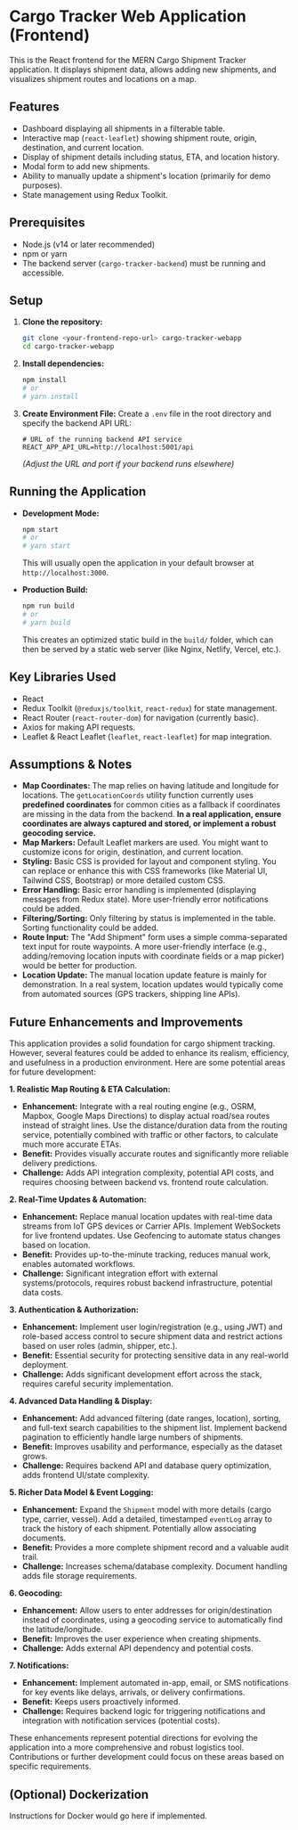 # Cargo Tracker Web Application (Frontend)

This is the React frontend for the MERN Cargo Shipment Tracker application. It displays shipment data, allows adding new shipments, and visualizes shipment routes and locations on a map.

## Features

*   Dashboard displaying all shipments in a filterable table.
*   Interactive map (`react-leaflet`) showing shipment route, origin, destination, and current location.
*   Display of shipment details including status, ETA, and location history.
*   Modal form to add new shipments.
*   Ability to manually update a shipment's location (primarily for demo purposes).
*   State management using Redux Toolkit.

## Prerequisites

*   Node.js (v14 or later recommended)
*   npm or yarn
*   The backend server (`cargo-tracker-backend`) must be running and accessible.

## Setup

1.  **Clone the repository:**
    ```bash
    git clone <your-frontend-repo-url> cargo-tracker-webapp
    cd cargo-tracker-webapp
    ```

2.  **Install dependencies:**
    ```bash
    npm install
    # or
    # yarn install
    ```

3.  **Create Environment File:**
    Create a `.env` file in the root directory and specify the backend API URL:
    ```dotenv
    # URL of the running backend API service
    REACT_APP_API_URL=http://localhost:5001/api
    ```
    *(Adjust the URL and port if your backend runs elsewhere)*

## Running the Application

*   **Development Mode:**
    ```bash
    npm start
    # or
    # yarn start
    ```
    This will usually open the application in your default browser at `http://localhost:3000`.

*   **Production Build:**
    ```bash
    npm run build
    # or
    # yarn build
    ```
    This creates an optimized static build in the `build/` folder, which can then be served by a static web server (like Nginx, Netlify, Vercel, etc.).

## Key Libraries Used

*   React
*   Redux Toolkit (`@reduxjs/toolkit`, `react-redux`) for state management.
*   React Router (`react-router-dom`) for navigation (currently basic).
*   Axios for making API requests.
*   Leaflet & React Leaflet (`leaflet`, `react-leaflet`) for map integration.

## Assumptions & Notes

*   **Map Coordinates:** The map relies on having latitude and longitude for locations. The `getLocationCoords` utility function currently uses **predefined coordinates** for common cities as a fallback if coordinates are missing in the data from the backend. **In a real application, ensure coordinates are always captured and stored, or implement a robust geocoding service.**
*   **Map Markers:** Default Leaflet markers are used. You might want to customize icons for origin, destination, and current location.
*   **Styling:** Basic CSS is provided for layout and component styling. You can replace or enhance this with CSS frameworks (like Material UI, Tailwind CSS, Bootstrap) or more detailed custom CSS.
*   **Error Handling:** Basic error handling is implemented (displaying messages from Redux state). More user-friendly error notifications could be added.
*   **Filtering/Sorting:** Only filtering by status is implemented in the table. Sorting functionality could be added.
*   **Route Input:** The "Add Shipment" form uses a simple comma-separated text input for route waypoints. A more user-friendly interface (e.g., adding/removing location inputs with coordinate fields or a map picker) would be better for production.
*   **Location Update:** The manual location update feature is mainly for demonstration. In a real system, location updates would typically come from automated sources (GPS trackers, shipping line APIs).

## Future Enhancements and Improvements

This application provides a solid foundation for cargo shipment tracking. However, several features could be added to enhance its realism, efficiency, and usefulness in a production environment. Here are some potential areas for future development:

**1. Realistic Map Routing & ETA Calculation:**

*   **Enhancement:** Integrate with a real routing engine (e.g., OSRM, Mapbox, Google Maps Directions) to display actual road/sea routes instead of straight lines. Use the distance/duration data from the routing service, potentially combined with traffic or other factors, to calculate much more accurate ETAs.
*   **Benefit:** Provides visually accurate routes and significantly more reliable delivery predictions.
*   **Challenge:** Adds API integration complexity, potential API costs, and requires choosing between backend vs. frontend route calculation.

**2. Real-Time Updates & Automation:**

*   **Enhancement:** Replace manual location updates with real-time data streams from IoT GPS devices or Carrier APIs. Implement WebSockets for live frontend updates. Use Geofencing to automate status changes based on location.
*   **Benefit:** Provides up-to-the-minute tracking, reduces manual work, enables automated workflows.
*   **Challenge:** Significant integration effort with external systems/protocols, requires robust backend infrastructure, potential data costs.

**3. Authentication & Authorization:**

*   **Enhancement:** Implement user login/registration (e.g., using JWT) and role-based access control to secure shipment data and restrict actions based on user roles (admin, shipper, etc.).
*   **Benefit:** Essential security for protecting sensitive data in any real-world deployment.
*   **Challenge:** Adds significant development effort across the stack, requires careful security implementation.

**4. Advanced Data Handling & Display:**

*   **Enhancement:** Add advanced filtering (date ranges, location), sorting, and full-text search capabilities to the shipment list. Implement backend pagination to efficiently handle large numbers of shipments.
*   **Benefit:** Improves usability and performance, especially as the dataset grows.
*   **Challenge:** Requires backend API and database query optimization, adds frontend UI/state complexity.

**5. Richer Data Model & Event Logging:**

*   **Enhancement:** Expand the `Shipment` model with more details (cargo type, carrier, vessel). Add a detailed, timestamped `eventLog` array to track the history of each shipment. Potentially allow associating documents.
*   **Benefit:** Provides a more complete shipment record and a valuable audit trail.
*   **Challenge:** Increases schema/database complexity. Document handling adds file storage requirements.

**6. Geocoding:**

*   **Enhancement:** Allow users to enter addresses for origin/destination instead of coordinates, using a geocoding service to automatically find the latitude/longitude.
*   **Benefit:** Improves the user experience when creating shipments.
*   **Challenge:** Adds external API dependency and potential costs.

**7. Notifications:**

*   **Enhancement:** Implement automated in-app, email, or SMS notifications for key events like delays, arrivals, or delivery confirmations.
*   **Benefit:** Keeps users proactively informed.
*   **Challenge:** Requires backend logic for triggering notifications and integration with notification services (potential costs).

These enhancements represent potential directions for evolving the application into a more comprehensive and robust logistics tool. Contributions or further development could focus on these areas based on specific requirements.

## (Optional) Dockerization

Instructions for Docker would go here if implemented.